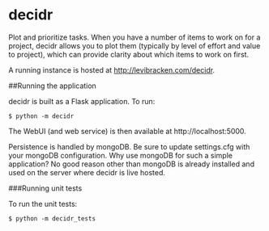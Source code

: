 decidr
======

Plot and prioritize tasks.  When you have a number of items to work on for a project, decidr allows you to plot them (typically by level of effort and value to project), which can provide clarity about which items to work on first.

A running instance is hosted at http://levibracken.com/decidr.


##Running the application

decidr is built as a Flask application. To run:

    $ python -m decidr

The WebUI (and web service) is then available at http://localhost:5000.

Persistence is handled by mongoDB.  Be sure to update settings.cfg with your mongoDB configuration.  Why use mongoDB for such a simple application?  No good reason other than mongoDB is already installed and used on the server where decidr is live hosted.

###Running unit tests

To run the unit tests:

	$ python -m decidr_tests
